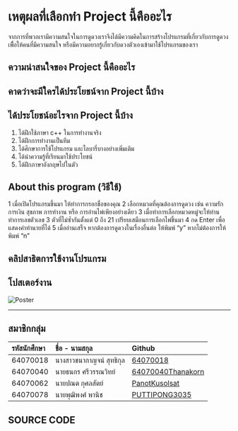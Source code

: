 # **เหตุผลที่เลือกทำ Project นี้คืออะไร**
จากการที่พวกเรามีความสนใจในการดูดวงเราจึงได้มีความคิดในการสร้างโปรแกรมที่เกี่ยวกับการดูดวงเพิื่อให้คนที่มีความสนใจ หรือมีความอยากรู้เกี่ยวกับดวงตัวเองเข้ามาใช้โปรแกรมของเรา

## **ความน่าสนใจของ Project นี้คืออะไร**


## **คาดว่าจะมีใครได้ประโยชน์จาก Project นี้บ้าง**


## **ได้ประโยชน์อะไรจาก Project นี้บ้าง**
 1. ได้ฝึกใช้ภาษา c++ ในการทำงานจริง
 2. ได้ฝึกการทำงานเป็นทีม
 3. ได้ศีกษาการใช้โปรแกรม และไลบารี่บางอย่างเพิ่มเติม
 4. ได้นำความรู้ที่เรียนมาใช้ประโยชน์
 5. ได้ฝึกภาษาอังกฤษไปในตัว

## **About this program (วิธีใช้)**
1 เมื่อเปิดโปรแกรมขึ้นมา ให้ทำการกรอกชื่อของคุณ
2 เลือกหมวดที่คุณต้องการดูดวง เช่น ความรัก การเงิน สุขภาพ การทำงาน หรือ 
    การอ่านไพ่เพียงอย่างเดียว
3 เมื่อทำการเลือกหมวดหมู่จะให้ท่านทำการเลขตัวเลข 3 ตัวที่ไม่ซ้ำกันตั้งแต่ 0 ถึง 21
    เปรียบเสมือนการเลือกไพ่ขึ้นมา
4 กด Enter เพื่อแสดงคำทำนายที่ได้
5 เมื่ออ่านเสร็จ หากต้องการดูดวงในเรื่องอื่นต่อ ให้พิมพ์ “y” หากไม่ต้องการให้พิมพ์ “n”

## คลิปสาธิตการใช้งานโปรแกรม


## โปสเตอร์งาน

![Poster](https://user-images.githubusercontent.com/88476014/165566159-bf03113c-ab55-4bb3-b2b7-de3837ac5a81.png)

---
## สมาชิกกลุ่ม
| รหัสนักศึกษา| ชื่อ - นามสกุล |    Github    |
| :---         |     :---      |          :--- |
| 64070018   |นางสาวชนากาญจน์ สุทธิกุล     | [64070018](https://github.com/64070018) |
| 64070040   |นายธนกร ศรีวรรณวิทย์     | [64070040Thanakorn](https://github.com/64070040Thanakorn) |
| 64070062   |นายปณต กุศลสัตย์     | [PanotKusolsat](https://github.com/PanotKusolsat)  |
| 64070078   |นายพุฒิพงศ์  พานิช     | [PUTTIPONG3035](https://github.com/PUTTIPONG3035)  |

## SOURCE CODE
